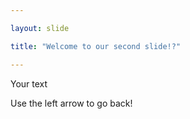 ```yaml
---

layout: slide

title: "Welcome to our second slide!?"

---
```


Your text

Use the left arrow to go back!
